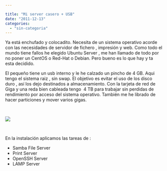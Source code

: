 ```yaml
---

title: "Mi server casero + USB"
date: "2011-12-13"
categories: 
  - "sin-categoria"
---
```


Ya está enchufado y colocadito. Necesita de un sistema operativo acorde con las necesidades de servidor de fichero , impresión y web. Como todo el mundo tiene fallos he elegido Ubuntu Server , me han llamado de todo por no poner un CentOS o Red-Hat o Debian. Pero bueno es lo que hay y ta esta decidido.

El pequeño tiene un usb interno y le he calzado un pincho de 4 GB. Aqui tengo el sistema raiz , sin swap. El objetivo es evitar el uso de los disco duro , así los dejo destinados a almacenamiento. Con la tarjeta de red de Giga y una reda bien cableada tengo  4 TB para trabajar sin perdidas de rendimiento por acceso del sistema operativo. También me he librado de hacer particiones y mover varios gigas.

 

![](images/6487897401_57b6e1eb1c_z.jpg)

 

En la instalación aplicamos las tareas de :

- Samba File Server
- Print Server
- OpenSSH Server
- LAMP Server
